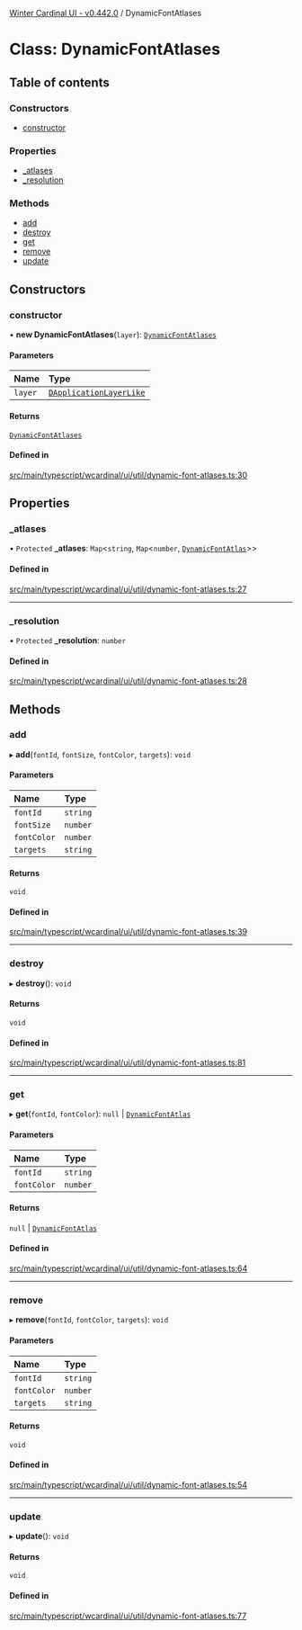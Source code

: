 [Winter Cardinal UI - v0.442.0](../index.md) / DynamicFontAtlases

# Class: DynamicFontAtlases

## Table of contents

### Constructors

- [constructor](DynamicFontAtlases.md#constructor)

### Properties

- [\_atlases](DynamicFontAtlases.md#_atlases)
- [\_resolution](DynamicFontAtlases.md#_resolution)

### Methods

- [add](DynamicFontAtlases.md#add)
- [destroy](DynamicFontAtlases.md#destroy)
- [get](DynamicFontAtlases.md#get)
- [remove](DynamicFontAtlases.md#remove)
- [update](DynamicFontAtlases.md#update)

## Constructors

### constructor

• **new DynamicFontAtlases**(`layer`): [`DynamicFontAtlases`](DynamicFontAtlases.md)

#### Parameters

| Name | Type |
| :------ | :------ |
| `layer` | [`DApplicationLayerLike`](../interfaces/DApplicationLayerLike.md) |

#### Returns

[`DynamicFontAtlases`](DynamicFontAtlases.md)

#### Defined in

[src/main/typescript/wcardinal/ui/util/dynamic-font-atlases.ts:30](https://github.com/winter-cardinal/winter-cardinal-ui/blob/v0.442.0/src/main/typescript/wcardinal/ui/util/dynamic-font-atlases.ts#L30)

## Properties

### \_atlases

• `Protected` **\_atlases**: `Map`\<`string`, `Map`\<`number`, [`DynamicFontAtlas`](DynamicFontAtlas.md)\>\>

#### Defined in

[src/main/typescript/wcardinal/ui/util/dynamic-font-atlases.ts:27](https://github.com/winter-cardinal/winter-cardinal-ui/blob/v0.442.0/src/main/typescript/wcardinal/ui/util/dynamic-font-atlases.ts#L27)

___

### \_resolution

• `Protected` **\_resolution**: `number`

#### Defined in

[src/main/typescript/wcardinal/ui/util/dynamic-font-atlases.ts:28](https://github.com/winter-cardinal/winter-cardinal-ui/blob/v0.442.0/src/main/typescript/wcardinal/ui/util/dynamic-font-atlases.ts#L28)

## Methods

### add

▸ **add**(`fontId`, `fontSize`, `fontColor`, `targets`): `void`

#### Parameters

| Name | Type |
| :------ | :------ |
| `fontId` | `string` |
| `fontSize` | `number` |
| `fontColor` | `number` |
| `targets` | `string` |

#### Returns

`void`

#### Defined in

[src/main/typescript/wcardinal/ui/util/dynamic-font-atlases.ts:39](https://github.com/winter-cardinal/winter-cardinal-ui/blob/v0.442.0/src/main/typescript/wcardinal/ui/util/dynamic-font-atlases.ts#L39)

___

### destroy

▸ **destroy**(): `void`

#### Returns

`void`

#### Defined in

[src/main/typescript/wcardinal/ui/util/dynamic-font-atlases.ts:81](https://github.com/winter-cardinal/winter-cardinal-ui/blob/v0.442.0/src/main/typescript/wcardinal/ui/util/dynamic-font-atlases.ts#L81)

___

### get

▸ **get**(`fontId`, `fontColor`): ``null`` \| [`DynamicFontAtlas`](DynamicFontAtlas.md)

#### Parameters

| Name | Type |
| :------ | :------ |
| `fontId` | `string` |
| `fontColor` | `number` |

#### Returns

``null`` \| [`DynamicFontAtlas`](DynamicFontAtlas.md)

#### Defined in

[src/main/typescript/wcardinal/ui/util/dynamic-font-atlases.ts:64](https://github.com/winter-cardinal/winter-cardinal-ui/blob/v0.442.0/src/main/typescript/wcardinal/ui/util/dynamic-font-atlases.ts#L64)

___

### remove

▸ **remove**(`fontId`, `fontColor`, `targets`): `void`

#### Parameters

| Name | Type |
| :------ | :------ |
| `fontId` | `string` |
| `fontColor` | `number` |
| `targets` | `string` |

#### Returns

`void`

#### Defined in

[src/main/typescript/wcardinal/ui/util/dynamic-font-atlases.ts:54](https://github.com/winter-cardinal/winter-cardinal-ui/blob/v0.442.0/src/main/typescript/wcardinal/ui/util/dynamic-font-atlases.ts#L54)

___

### update

▸ **update**(): `void`

#### Returns

`void`

#### Defined in

[src/main/typescript/wcardinal/ui/util/dynamic-font-atlases.ts:77](https://github.com/winter-cardinal/winter-cardinal-ui/blob/v0.442.0/src/main/typescript/wcardinal/ui/util/dynamic-font-atlases.ts#L77)
